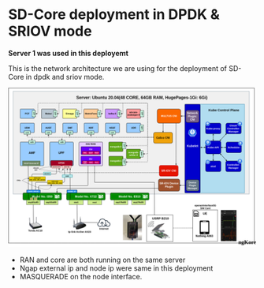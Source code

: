 # SD-Core deployment in DPDK & SRIOV mode

**Server 1 was used in this deployemt**

This is the network architecture we are using for the deployment of SD-Core in dpdk and sriov mode.

![dpdk](./images/SDCore-SRIOV+DPDK-4.png)

- RAN and core are both running on the same server
- Ngap external ip and node ip were same in this deployment
- MASQUERADE on the node interface.
